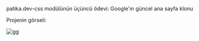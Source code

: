 patika.dev-css modülünün üçüncü ödevi: Google'ın güncel ana sayfa klonu

Projenin görseli:

![gg](https://user-images.githubusercontent.com/61598000/151863987-b78377b6-a094-4e3d-9691-93a52b602e96.png)
